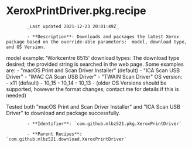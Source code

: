 # XeroxPrintDriver.pkg.recipe

            _Last updated 2021-12-23 20:01:49Z_

            - **Description**: Downloads and packages the latest Xerox package based on the override-able parameters:  model, download type, and OS Version.

model example:  'Workcentre 6515'
download types:  The download type desired; the provided string is searched in the web page.  Some examples are:
    - "macOS Print and Scan Driver Installer" (default)
    - "ICA Scan USB Driver"
    - "IMAC CA Scan USB Driver"
    - "TWAIN Scan Driver"
OS version:  
    - x11 (default)
    - 10_15
    - 10_14
    - 10_13
    - (older OS Versions should be supported, however the format changes; contact me for details if this is needed)


Tested both "macOS Print and Scan Driver Installer" and "ICA Scan USB Driver" to download and package successfully.


            - **Identifier**: `com.github.mlbz521.pkg.XeroxPrintDriver`

            - **Parent Recipes**: `com.github.mlbz521.download.XeroxPrintDriver`
